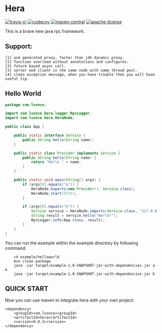 # Hera
[![travis-ci](https://www.travis-ci.org/thegenius/hera.svg?branch=master)](https://travis-ci.org/thegenius/hera)
[![codecov](https://codecov.io/gh/thegenius/hera/branch/master/graph/badge.svg)](https://codecov.io/gh/thegenius/hera)
[![maven-central](https://img.shields.io/badge/maven-0.1-green.svg)](http://search.maven.org/#search%7Cga%7C1%7Clogicweaver)
[![apache-license](https://img.shields.io/badge/license-Apache--2.0-green.svg)](https://www.apache.org/licenses/LICENSE-2.0)  

  
This is a brave new java rpc framework.

## Support:  
	[1] asm generated proxy, faster than jdk dynamic proxy.  
	[2] function overload without annotations and configures.    
	[3] future based async call.  
	[3] server and client in the same node with same thread pool.    
    [4] clean exception message, when you have trouble then you will have useful tip.	

## Hello World
```java
package com.lvonce;

import com.lvonce.hera.logger.RpcLogger;
import com.lvonce.hera.HeraNode;

public class App {

	public static interface Service {
		public String hello(String name);
	}

	public static class Provider implements Service {
		public String hello(String name) {
			return "Hello " + name;
		}
	}

	public static void main(String[] args) {
		if (args[0].equals("a")) {
			HeraNode.exports(new Provider(), Service.class);
			HeraNode.start(3721);
		}

		if (args[0].equals("b")) {
			Service service = HeraNode.imports(Service.class, "127.0.0.1", 3721);
			String result = service.hello("World!");
			RpcLogger.info(App.class, result);
		}
	}
}
```
You can run the example within the example directory by following command:
```
    cd example/helloworld
    mvn clean package
    java -jar target/example-1.0-SNAPSHOT-jar-with-dependencies.jar a &
    java -jar target/example-1.0-SNAPSHOT-jar-with-dependencies.jar b
```

## QUICK START
Now you can use maven to integrate hera with your own project:

```
<dependency>
    <groupId>com.lvonce</groupId>
    <artifactId>hera</artifactId>
    <version>0.0.1</version>
</dependency>
```
